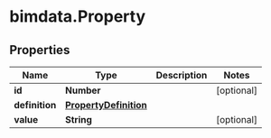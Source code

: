 # bimdata.Property

## Properties

Name | Type | Description | Notes
------------ | ------------- | ------------- | -------------
**id** | **Number** |  | [optional] 
**definition** | [**PropertyDefinition**](PropertyDefinition.md) |  | 
**value** | **String** |  | [optional] 


